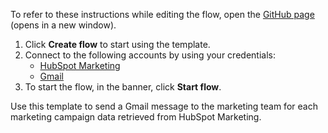 To refer to these instructions while editing the flow, open the [GitHub page](https://github.com/ot4i/app-connect-templates/tree/master/resources/markdown/Send%20a%20Gmail%20message%20to%20the%20marketing%20team%20for%20each%20marketing%20campaign%20data%20retrieved%20from%20HubSpot%20Marketing_instructions.md) (opens in a new window).

1. Click **Create flow** to start using the template.
2. Connect to the following accounts by using your credentials:
   - [HubSpot Marketing](https://www.ibm.com/docs/en/app-connect/containers_cd?topic=apps-hubspot-marketing)
   - [Gmail](https://www.ibm.com/docs/en/app-connect/containers_cd?topic=apps-gmail) 
3. To start the flow, in the banner, click **Start flow**.


Use this template to send a Gmail message to the marketing team for each marketing campaign data retrieved from HubSpot Marketing.


